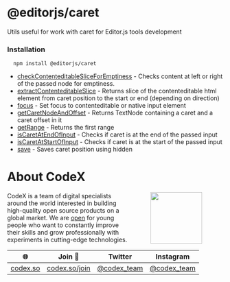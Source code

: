 # @editorjs/caret
Utils useful for work with caret for Editor.js tools development
### Installation 
 ```
   npm install @editorjs/caret
```
- [checkContenteditableSliceForEmptiness](https://github.com/editor-js/utils/blob/main/packages/caret/src/checkContenteditableSliceForEmptiness.ts) - Checks content at left or right of the passed node for emptiness.
- [extractContenteditableSlice](https://github.com/editor-js/utils/blob/main/packages/caret/src/extractContenteditableSlice.ts) - Returns slice of the contenteditable html element from caret position to the start or end (depending on direction)
- [focus](https://github.com/editor-js/utils/blob/main/packages/caret/src/focus.ts) - Set focus to contenteditable or native input element
- [getCaretNodeAndOffset](https://github.com/editor-js/utils/blob/main/packages/caret/src/getCaretNodeAndOffset.ts) - Returns TextNode containing a caret and a caret offset in it
- [getRange](https://github.com/editor-js/utils/blob/main/packages/caret/src/getRange.ts) - Returns the first range
- [isCaretAtEndOfInput](https://github.com/editor-js/utils/blob/main/packages/caret/src/isCaretAtEndOfInput.ts) - Checks if caret is at the end of the passed input
- [isCaretAtStartOfInput](https://github.com/editor-js/utils/blob/main/packages/caret/src/isCaretAtStartOfInput.ts) - Checks if caret is at the start of the passed input
- [save](https://github.com/editor-js/utils/blob/main/packages/caret/src/save.ts) - Saves caret position using hidden <span>
# About CodeX
   <img align="right" width="120" height="120" src="https://codex.so/public/app/img/codex-logo.svg" hspace="50">

   CodeX is a team of digital specialists around the world interested in building high-quality open source products on a global market. We are [open](https://codex.so/join) for young people who want to constantly improve their skills and grow professionally with experiments in cutting-edge technologies.

  | 🌐 | Join  👋  | Twitter | Instagram |
   | -- | -- | -- | -- | 
   | [codex.so](https://codex.so) | [codex.so/join](https://codex.so/join) |[@codex_team](http://twitter.com/codex_team) | [@codex_team](http://instagram.com/codex_team/) |
